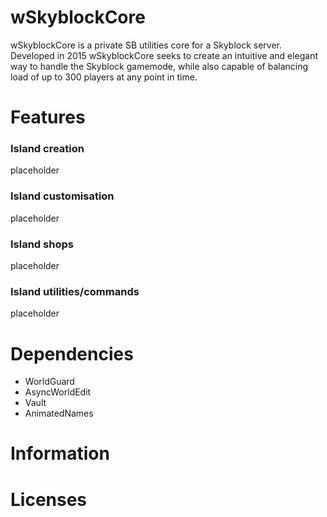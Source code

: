 # wSkyblockCore
wSkyblockCore is a private SB utilities core for a Skyblock server.
Developed in 2015 wSkyblockCore seeks to create an intuitive and elegant way to handle the Skyblock gamemode, while also capable of balancing load of up to 300 players at any point in time.

# Features
### Island creation
placeholder
### Island customisation
placeholder
### Island shops
placeholder
### Island utilities/commands
placeholder

# Dependencies
- WorldGuard
- AsyncWorldEdit
- Vault
- AnimatedNames
# Information

# Licenses
